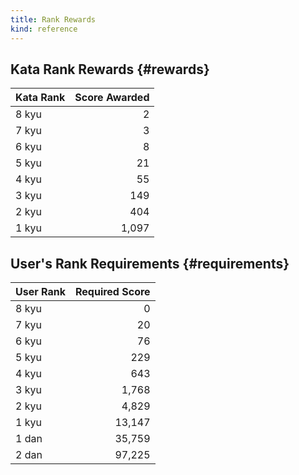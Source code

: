 ```yaml
---
title: Rank Rewards
kind: reference
---
```


## Kata Rank Rewards {#rewards}

| Kata Rank | Score Awarded |
| :-------- | ------------: |
| 8 kyu     |             2 |
| 7 kyu     |             3 |
| 6 kyu     |             8 |
| 5 kyu     |            21 |
| 4 kyu     |            55 |
| 3 kyu     |           149 |
| 2 kyu     |           404 |
| 1 kyu     |         1,097 |

## User's Rank Requirements {#requirements}

| User Rank | Required Score |
| :-------- | -------------: |
| 8 kyu     |              0 |
| 7 kyu     |             20 |
| 6 kyu     |             76 |
| 5 kyu     |            229 |
| 4 kyu     |            643 |
| 3 kyu     |          1,768 |
| 2 kyu     |          4,829 |
| 1 kyu     |         13,147 |
| 1 dan     |         35,759 |
| 2 dan     |         97,225 |

